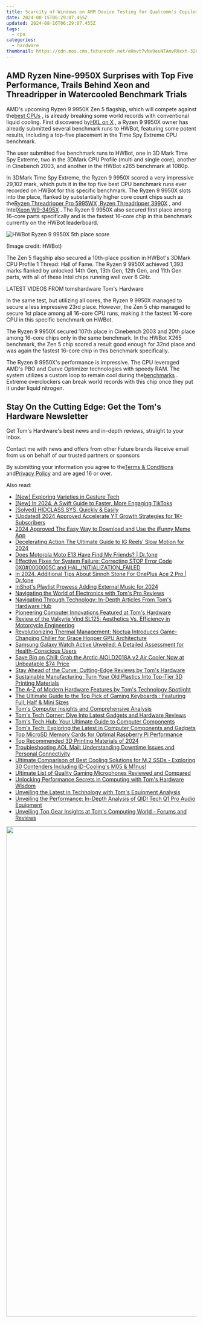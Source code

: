 ```yaml
---
title: Scarcity of Windows on ARM Device Testing for Qualcomm's Copilot+ Technology Revealed by Benchmark Maker
date: 2024-08-15T06:29:07.455Z
updated: 2024-08-16T06:29:07.455Z
tags:
  - cpu
categories:
  - hardware
thumbnail: https://cdn.mos.cms.futurecdn.net/eHnvt7vNx9euNTAmvRHxxh-320-80.jpg
---
```


## AMD Ryzen Nine-9950X Surprises with Top Five Performance, Trails Behind Xeon and Threadripper in Watercooled Benchmark Trials

AMD's upcoming Ryzen 9 9950X Zen 5 flagship, which will compete against the[best CPUs](https://www.tomshardware.com/reviews/best-cpus,3986.html) , is already breaking some world records with conventional liquid cooling. First discovered by[HXL on X](https://x.com/9550pro/status/1818987621689000000?t=lxpe4iE%5Fhxjl%5FoCGhGJr4w&s=31) , a Ryzen 9 9950X owner has already submitted several benchmark runs to HWBot, featuring some potent results, including a top-five placement in the Time Spy Extreme CPU benchmark.

 The user submitted five benchmark runs to HWBot, one in 3D Mark Time Spy Extreme, two in the 3DMark CPU Profile (multi and single core), another in Cinebench 2003, and another in the HWBot x265 benchmark at 1080p.

 In 3DMark Time Spy Extreme, the Ryzen 9 9950X scored a very impressive 29,102 mark, which puts it in the top five best CPU benchmark runs ever recorded on HWBot for this specific benchmark. The Ryzen 9 9950X slots into the place, flanked by substantially higher core count chips such as the[Ryzen Threadripper Pro 5995WX](https://www.tomshardware.com/reviews/amd-threadripper-pro-5995wx-5975wx-cpu-review) ,[Ryzen Threadripper 3990X](https://www.tomshardware.com/features/amd-threadripper-3990x-world-records) , and Intel[Xeon W9-3495X](https://www.tomshardware.com/news/intel-xeon-w9-3495x-can-draw-1900w) . The Ryzen 9 9950X also secured first place among 16-core parts specifically and is the fastest 16-core chip in this benchmark currently on the HWBot leaderboard.

![HWBot Ryzen 9 9950X 5th place score](https://cdn.mos.cms.futurecdn.net/7Bfw4CBh7fsfLC6gWq66nW-320-80.png)

(Image credit: HWBot)

 The Zen 5 flagship also secured a 10th-place position in HWBot's 3DMark CPU Profile 1 Thread: Hall of Fame. The Ryzen 9 9950X achieved 1,393 marks flanked by unlocked 14th Gen, 13th Gen, 12th Gen, and 11th Gen parts, with all of these Intel chips running well over 6 GHz.

 LATEST VIDEOS FROM tomshardware Tom's Hardware

 In the same test, but utilizing all cores, the Ryzen 9 9950X managed to secure a less impressive 23rd place. However, the Zen 5 chip managed to secure 1st place among all 16-core CPU runs, making it the fastest 16-core CPU in this specific benchmark on HWBot.

 The Ryzen 9 9950X secured 107th place in Cinebench 2003 and 20th place among 16-core chips only in the same benchmark. In the HWBot X265 benchmark, the Zen 5 chip scored a result good enough for 32nd place and was again the fastest 16-core chip in this benchmark specifically.

 The Ryzen 9 9950X's performance is impressive. The CPU leveraged AMD's PBO and Curve Optimizer technologies with speedy RAM. The system utilizes a custom loop to remain cool during the[benchmarks](https://www.tomshardware.com/tag/benchmark) . Extreme overclockers can break world records with this chip once they put it under liquid nitrogen.

## Stay On the Cutting Edge: Get the Tom's Hardware Newsletter

 Get Tom's Hardware's best news and in-depth reviews, straight to your inbox.

 Contact me with news and offers from other Future brands  Receive email from us on behalf of our trusted partners or sponsors

 By submitting your information you agree to the[Terms & Conditions](https://futureplc.com/terms-conditions/) and[Privacy Policy](https://futureplc.com/privacy-policy/) and are aged 16 or over.


<ins class="adsbygoogle"
     style="display:block"
     data-ad-format="autorelaxed"
     data-ad-client="ca-pub-7571918770474297"
     data-ad-slot="1223367746"></ins>



<ins class="adsbygoogle"
     style="display:block"
     data-ad-client="ca-pub-7571918770474297"
     data-ad-slot="8358498916"
     data-ad-format="auto"
     data-full-width-responsive="true"></ins>

<span class="atpl-alsoreadstyle">Also read:</span>
<div><ul>
<li><a href="https://some-knowledge.techidaily.com/new-exploring-varieties-in-gesture-tech/"><u>[New] Exploring Varieties in Gesture Tech</u></a></li>
<li><a href="https://tiktok-video-files.techidaily.com/new-in-2024-a-swift-guide-to-faster-more-engaging-tiktoks/"><u>[New] In 2024, A Swift Guide to Faster, More Engaging TikToks</u></a></li>
<li><a href="https://blue-screen-error.techidaily.com/solved-hidclasssys-quickly-and-easily/"><u>[Solved] HIDCLASS.SYS. Quickly & Easily</u></a></li>
<li><a href="https://facebook-video-footage.techidaily.com/updated-2024-approved-accelerate-yt-growth-strategies-for-1kplus-subscribers/"><u>[Updated] 2024 Approved  Accelerate YT Growth  Strategies for 1K+ Subscribers</u></a></li>
<li><a href="https://some-approaches.techidaily.com/2024-approved-the-easy-way-to-download-and-use-the-ifunny-meme-app/"><u>2024 Approved  The Easy Way to Download and Use the iFunny Meme App</u></a></li>
<li><a href="https://instagram-video-recordings.techidaily.com/decelerating-action-the-ultimate-guide-to-ig-reels-slow-motion-for-2024/"><u>Decelerating Action  The Ultimate Guide to IG Reels’ Slow Motion for 2024</u></a></li>
<li><a href="https://location-social.techidaily.com/does-motorola-moto-e13-have-find-my-friends-drfone-by-drfone-virtual-android/"><u>Does Motorola Moto E13 Have Find My Friends? | Dr.fone</u></a></li>
<li><a href="https://tech-recovery.techidaily.com/effective-fixes-for-system-failure-correcting-stop-error-code-0x00000005c-and-halinitializationfailed/"><u>Effective Fixes for System Failure: Correcting STOP Error Code 0X0#0000005C and HAL_INITIALIZATION_FAILED</u></a></li>
<li><a href="https://android-pokemon-go.techidaily.com/in-2024-additional-tips-about-sinnoh-stone-for-oneplus-ace-2-pro-drfone-by-drfone-virtual-android/"><u>In 2024, Additional Tips About Sinnoh Stone For OnePlus Ace 2 Pro | Dr.fone</u></a></li>
<li><a href="https://extra-guidance.techidaily.com/inshots-playlist-prowess-adding-external-music-for-2024/"><u>InShot's Playlist Prowess  Adding External Music for 2024</u></a></li>
<li><a href="https://hardware-tips.techidaily.com/navigating-the-world-of-electronics-with-toms-pro-reviews/"><u>Navigating the World of Electronics with Tom's Pro Reviews</u></a></li>
<li><a href="https://hardware-tips.techidaily.com/navigating-through-technology-in-depth-articles-from-toms-hardware-hub/"><u>Navigating Through Technology: In-Depth Articles From Tom's Hardware Hub</u></a></li>
<li><a href="https://hardware-tips.techidaily.com/pioneering-computer-innovations-featured-at-toms-hardware/"><u>Pioneering Computer Innovations Featured at Tom's Hardware</u></a></li>
<li><a href="https://hardware-tips.techidaily.com/review-of-the-valkyrie-vind-sl125-aesthetics-vs-efficiency-in-motorcycle-engineering/"><u>Review of the Valkyrie Vind SL125: Aesthetics Vs. Efficiency in Motorcycle Engineering</u></a></li>
<li><a href="https://hardware-tips.techidaily.com/revolutionizing-thermal-management-noctua-introduces-game-changing-chiller-for-grace-hopper-gpu-architecture/"><u>Revolutionizing Thermal Management: Noctua Introduces Game-Changing Chiller for Grace Hopper GPU Architecture</u></a></li>
<li><a href="https://instagram-video-files.techidaily.com/samsung-galaxy-watch-active-unveiled-a-detailed-assessment-for-health-conscious-users/"><u>Samsung Galaxy Watch Active Unveiled: A Detailed Assessment for Health-Conscious Users</u></a></li>
<li><a href="https://hardware-tips.techidaily.com/save-big-on-chill-grab-the-arctic-aiold2018a-v2-air-cooler-now-at-unbeatable-74-price/"><u>Save Big on Chill: Grab the Arctic AIOLD2018A v2 Air Cooler Now at Unbeatable $74 Price</u></a></li>
<li><a href="https://hardware-tips.techidaily.com/stay-ahead-of-the-curve-cutting-edge-reviews-by-toms-hardware/"><u>Stay Ahead of the Curve: Cutting-Edge Reviews by Tom's Hardware</u></a></li>
<li><a href="https://hardware-tips.techidaily.com/sustainable-manufacturing-turn-your-old-plastics-into-top-tier-3d-printing-materials/"><u>Sustainable Manufacturing: Turn Your Old Plastics Into Top-Tier 3D Printing Materials</u></a></li>
<li><a href="https://hardware-tips.techidaily.com/the-a-z-of-modern-hardware-features-by-toms-technology-spotlight/"><u>The A-Z of Modern Hardware Features by Tom's Technology Spotlight</u></a></li>
<li><a href="https://hardware-tips.techidaily.com/the-ultimate-guide-to-the-top-pick-of-gaming-keyboards-featuring-full-half-and-mini-sizes/"><u>The Ultimate Guide to the Top Pick of Gaming Keyboards : Featuring Full, Half & Mini Sizes</u></a></li>
<li><a href="https://hardware-tips.techidaily.com/toms-computer-insights-and-comprehensive-analysis/"><u>Tom's Computer Insights and Comprehensive Analysis</u></a></li>
<li><a href="https://hardware-tips.techidaily.com/1723175686979-toms-tech-corner-dive-into-latest-gadgets-and-hardware-reviews/"><u>Tom's Tech Corner: Dive Into Latest Gadgets and Hardware Reviews</u></a></li>
<li><a href="https://hardware-tips.techidaily.com/toms-tech-hub-your-ultimate-guide-to-computer-components/"><u>Tom's Tech Hub: Your Ultimate Guide to Computer Components</u></a></li>
<li><a href="https://hardware-tips.techidaily.com/toms-tech-exploring-the-latest-in-computer-components-and-gadgets/"><u>Tom's Tech: Exploring the Latest in Computer Components and Gadgets</u></a></li>
<li><a href="https://hardware-tips.techidaily.com/top-microsd-memory-cards-for-optimal-raspberry-pi-performance/"><u>Top MicroSD Memory Cards for Optimal Raspberry Pi Performance</u></a></li>
<li><a href="https://hardware-tips.techidaily.com/top-recommended-3d-printing-materials-of-2024/"><u>Top Recommended 3D Printing Materials of 2024</u></a></li>
<li><a href="https://tech-recovery.techidaily.com/troubleshooting-aol-mail-understanding-downtime-issues-and-personal-connectivity/"><u>Troubleshooting AOL Mail: Understanding Downtime Issues and Personal Connectivity</u></a></li>
<li><a href="https://hardware-tips.techidaily.com/1723175724515-ultimate-comparison-of-best-cooling-solutions-for-m2-ssds-exploring-30-contenders-including-id-coolings-m05-and-m1nus/"><u>Ultimate Comparison of Best Cooling Solutions for M.2 SSDs - Exploring 30 Contenders Including ID-Cooling's M05 & M1nus!</u></a></li>
<li><a href="https://hardware-tips.techidaily.com/ultimate-list-of-quality-gaming-microphones-reviewed-and-compared/"><u>Ultimate List of Quality Gaming Microphones Reviewed and Compared</u></a></li>
<li><a href="https://hardware-tips.techidaily.com/unlocking-performance-secrets-in-computing-with-toms-hardware-wisdom/"><u>Unlocking Performance Secrets in Computing with Tom's Hardware Wisdom</u></a></li>
<li><a href="https://hardware-tips.techidaily.com/unveiling-the-latest-in-technology-with-toms-equipment-analysis/"><u>Unveiling the Latest in Technology with Tom's Equipment Analysis</u></a></li>
<li><a href="https://hardware-tips.techidaily.com/unveiling-the-performance-in-depth-analysis-of-qidi-tech-q1-pro-audio-equipment/"><u>Unveiling the Performance: In-Depth Analysis of QIDI Tech Q1 Pro Audio Equipment</u></a></li>
<li><a href="https://hardware-tips.techidaily.com/unveiling-top-gear-insights-at-toms-computing-world-forums-and-reviews/"><u>Unveiling Top Gear Insights at Tom's Computing World - Forums and Reviews</u></a></li>
</ul></div>

<!-- affiliate ads begin -->
<a href="https://boody-eco-wear.pxf.io/c/5597632/1572622/13846" target="_top" id="1572622"><img src="//a.impactradius-go.com/display-ad/13846-1572622" border="0" alt="" width="1000" height="1298"/></a><img height="0" width="0" src="https://imp.pxf.io/i/5597632/1572622/13846" style="position:absolute;visibility:hidden;" border="0" />
<!-- affiliate ads end -->